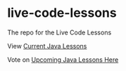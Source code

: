 # live-code-lessons
The repo for the Live Code Lessons

View [Current Java Lessons](https://youtube.com/playlist?list=PL2DoH4geuMIUW0LNNEL7yLCRN7SMuM5Yh)

Vote on [Upcoming Java Lessons Here](https://github.com/the-mac/live-code-lessons/issues/1)
